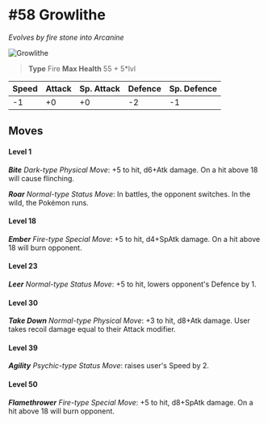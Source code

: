 # #58 Growlithe
*Evolves by fire stone into Arcanine*

![Growlithe](https://img.pokemondb.net/sprites/home/normal/1x/growlithe.png)

> **Type** Fire
> **Max Health** 55 + 5\*lvl

| Speed | Attack | Sp. Attack | Defence | Sp. Defence |
| ----- | ------ | ---------- | ------- | ----------- |
| -1 | +0 | +0 | -2 | -1 |

## Moves
#### Level 1

***Bite** Dark-type Physical Move*: +5 to hit, d6+Atk damage. On a hit above 18 will cause flinching.

***Roar** Normal-type Status Move*: In battles, the opponent switches. In the wild, the Pokémon runs.
#### Level 18

***Ember** Fire-type Special Move*: +5 to hit, d4+SpAtk damage. On a hit above 18 will burn opponent.
#### Level 23

***Leer** Normal-type Status Move*: +5 to hit, lowers opponent's Defence by 1.
#### Level 30

***Take Down** Normal-type Physical Move*: +3 to hit, d8+Atk damage. User takes recoil damage equal to their Attack modifier.
#### Level 39

***Agility** Psychic-type Status Move*: raises user's Speed by 2.
#### Level 50

***Flamethrower** Fire-type Special Move*: +5 to hit, d8+SpAtk damage. On a hit above 18 will burn opponent.

